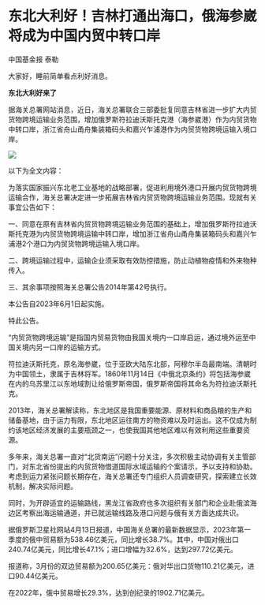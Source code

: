 # 东北大利好！吉林打通出海口，俄海参崴将成为中国内贸中转口岸

中国基金报 泰勒

大家好，睡前简单看点利好消息。

**东北大利好来了**

据海关总署网站消息，近日，海关总署联合三部委批复同意吉林省进一步扩大内贸货物跨境运输业务范围，增加俄罗斯符拉迪沃斯托克港（海参崴港）作为内贸货物中转口岸，浙江省舟山甬舟集装箱码头和嘉兴乍浦港作为内贸货物跨境运输入境口岸。

![](https://inews.gtimg.com/newsapp_bt/0/15795031694/1000)

以下为全文内容：

为落实国家振兴东北老工业基地的战略部署，促进利用境外港口开展内贸货物跨境运输合作，海关总署决定进一步拓展吉林省内贸货物跨境运输业务范围。现就有关事宜公告如下：

一、同意在原有吉林省内贸货物跨境运输业务范围的基础上，增加俄罗斯符拉迪沃斯托克港为内贸货物跨境运输中转口岸，增加浙江省舟山甬舟集装箱码头和嘉兴乍浦港2个港口为内贸货物跨境运输入境口岸。

二、跨境运输过程中，运输企业须采取有效防控措施，防止动植物疫情和外来物种传入。

三、其余事项按照海关总署公告2014年第42号执行。

本公告自2023年6月1日起实施。

特此公告。

“内贸货物跨境运输”是指国内贸易货物由我国关境内一口岸启运，通过境外运至中国关境内另一口岸的运输方式。

符拉迪沃斯托克，原名海参崴，位于亚欧大陆东北部，阿穆尔半岛最南端。清朝时为中国领土，隶属于吉林将军。1860年11月14日《中俄北京条约》将包括海参崴在内的乌苏里江以东地域割让给俄罗斯帝国，俄罗斯帝国将其命名为符拉迪沃斯托克。

2013年，海关总署解读称，东北地区是我国重要能源、原材料和商品粮的生产和储备基地，由于运力有限，东北地区运往南方的物资难以及时运出。这不仅成为制约该地区经济发展的主要瓶颈之一，也使我国其他地区难以有效利用这些重要资源。

多年来，海关总署一直对“北货南运”问题十分关注，多次积极主动协调有关主管部门，对东北省份提出的内贸货物借道国际水域运输的个案请示，予以支持和协助。考虑到运力紧张问题长期存在，海关总署还专门组织人员调查研究，探索建立长效机制，解决实际问题。

同时，为开辟适宜的运输路线，黑龙江省政府也多次组织有关部门和企业赴俄滨海边区考察出海运输通道，并已就运输线路及港口问题与俄有关方面达成共识。

据俄罗斯卫星社网站4月13日报道，中国海关总署的最新数据显示，2023年第一季度的俄中贸易额为538.46亿美元，同比增长38.7%。其中，中国对俄出口240.74亿美元，同比增长47.1%；进口增幅为32.6%，达到297.72亿美元。

报道称，3月份的双边贸易额为200.65亿美元：俄对华出口货物110.21亿美元，进口90.44亿美元。

在2022年，俄中贸易增长29.3%，达到创纪录的1902.71亿美元。

